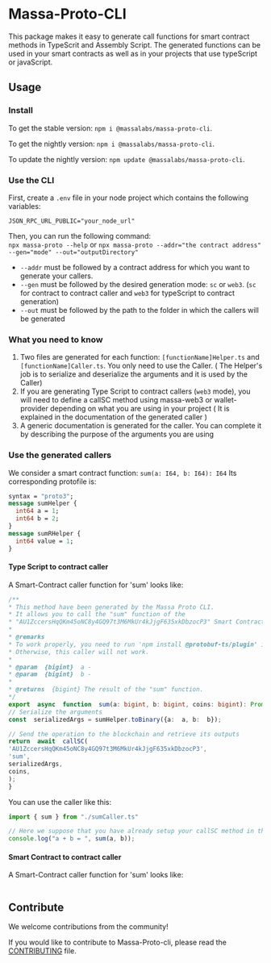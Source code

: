 
# Massa-Proto-CLI

This package makes it easy to generate call functions for smart contract methods in TypeScrit and Assembly Script.
The generated functions can be used in your smart contracts as well as in your projects that use typeScript or javaScript.

## Usage

### Install
To get the stable version: `npm i @massalabs/massa-proto-cli`.

To get the nightly version: `npm i @massalabs/massa-proto-cli`.

To update the nightly version: `npm update @massalabs/massa-proto-cli`.


### Use the CLI
First, create a `.env` file in your node project which contains the following variables:
```env
JSON_RPC_URL_PUBLIC="your_node_url"
```

Then, you can run the following command:	
 `npx massa-proto --help`
 or
 `npx massa-proto --addr="the contract address" --gen="mode" --out="outputDirectory"`

- `--addr` must be followed by a contract address for which you want to generate your callers.
- `--gen` must be followed by the desired generation mode: `sc` or `web3`. (`sc` for contract to contract caller and `web3` for typeScript to contract generation)
- `--out` must be followed by the path to the folder in which the callers will be generated


### What you need to know
1. Two files are generated for each function: `[functionName]Helper.ts` and `[functionName]Caller.ts`. You only need to use the Caller. ( The Helper's job is to serialize and deserialize the arguments and it is used by the Caller)
2. If you are generating Type Script to contract callers (`web3` mode), you will need to define a callSC method using massa-web3 or wallet-provider depending on what you are using in your project ( It is explained in the documentation of the generated caller )
3. A generic documentation is generated for the caller. You can complete it by describing the purpose of the arguments you are using

### Use the generated callers
We consider a smart contract function: `sum(a: I64, b: I64): I64`
Its corresponding protofile is:
```protobuf
syntax = "proto3";
message sumHelper {
  int64 a = 1;
  int64 b = 2;
}
message sumRHelper {
  int64 value = 1;
}
```
#### Type Script to contract caller
A Smart-Contract caller function for 'sum' looks like:  
```typescript
/**
* This method have been generated by the Massa Proto CLI.
* It allows you to call the "sum" function of the
* "AU1ZccersHqQKm45oNC8y4GQ97t3M6MkUr4kJjgF635xkDbzocP3" Smart Contract.
*
* @remarks
* To work properly, you need to run 'npm install @protobuf-ts/plugin' in your project folder.
* Otherwise, this caller will not work.
*
* @param  {bigint}  a - 
* @param  {bigint}  b -
*
* @returns  {bigint} The result of the "sum" function.
*/
export  async  function  sum(a: bigint, b: bigint, coins: bigint): Promise<bigint> {
// Serialize the arguments
const  serializedArgs = sumHelper.toBinary({a:  a, b:  b});

// Send the operation to the blockchain and retrieve its outputs
return  await  callSC(
'AU1ZccersHqQKm45oNC8y4GQ97t3M6MkUr4kJjgF635xkDbzocP3',
'sum',
serializedArgs,
coins,
);
}
```

You can use the caller like this:
```typescript
import { sum } from "./sumCaller.ts"

// Here we suppose that you have already setup your callSC method in the caller using massa-web3 or the wallet-provider
console.log("a + b = ", sum(a, b));
```

#### Smart Contract to contract caller
A Smart-Contract caller function for 'sum' looks like:  
```typescript

```

## Contribute

We welcome contributions from the community!

If you would like to contribute to Massa-Proto-cli, please read the [CONTRIBUTING](https://github.com/massalabs/massa-sc-toolkit/blob/main/CONTRIBUTING.md) file.
